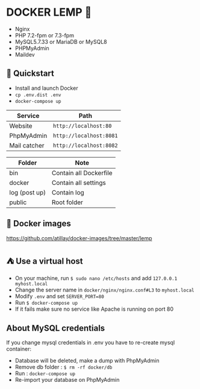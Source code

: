 # DOCKER LEMP 🚀
- Nginx
- PHP 7.2-fpm or 7.3-fpm
- MySQL5.7.33 or MariaDB or MySQL8
- PHPMyAdmin
- Maildev

## :rocket: Quickstart 
- Install and launch Docker  
- `cp .env.dist .env`  
- `docker-compose up`

| Service      | Path                      |
| ------------ | ------------------------- |
| Website      | `http://localhost:80`     | 
| PhpMyAdmin   | `http://localhost:8081`   |
| Mail catcher | `http://localhost:8082`   |

| Folder       | Note                      |
| ------------ | ------------------------- |
| bin          | Contain all Dockerfile    | 
| docker       | Contain all settings      |
| log (post up)| Contain log               |
| public       | Root folder               |

## :whale: Docker images
https://github.com/atillay/docker-images/tree/master/lemp

## :tent: Use a virtual host
- On your machine, run `$ sudo nano /etc/hosts` and add `127.0.0.1   myhost.local`
- Change the server name in `docker/nginx/nginx.conf#L3` to `myhost.local`
- Modify `.env` and set `SERVER_PORT=80`
- Run `$ docker-compose up`
- If it fails make sure no service like Apache is running on port 80 

## About MySQL credentials
If you change mysql credentials in .env you have to re-create mysql container:
- Database will be deleted, make a dump with PhpMyAdmin
- Remove db folder : `$ rm -rf docker/db`
- Run : `docker-compose up` 
- Re-import your database on PhpMyAdmin
